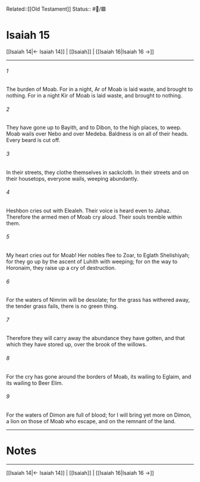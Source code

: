 Related::[[Old Testament]]
Status:: #📖/🟥
# Isaiah 15

[[Isaiah 14|← Isaiah 14]] | [[Isaiah]] | [[Isaiah 16|Isaiah 16 →]]
***



###### 1 
The burden of Moab. For in a night, Ar of Moab is laid waste, and brought to nothing. For in a night Kir of Moab is laid waste, and brought to nothing. 

###### 2 
They have gone up to Bayith, and to Dibon, to the high places, to weep. Moab wails over Nebo and over Medeba. Baldness is on all of their heads. Every beard is cut off. 

###### 3 
In their streets, they clothe themselves in sackcloth. In their streets and on their housetops, everyone wails, weeping abundantly. 

###### 4 
Heshbon cries out with Elealeh. Their voice is heard even to Jahaz. Therefore the armed men of Moab cry aloud. Their souls tremble within them. 

###### 5 
My heart cries out for Moab! Her nobles flee to Zoar, to Eglath Shelishiyah; for they go up by the ascent of Luhith with weeping; for on the way to Horonaim, they raise up a cry of destruction. 

###### 6 
For the waters of Nimrim will be desolate; for the grass has withered away, the tender grass fails, there is no green thing. 

###### 7 
Therefore they will carry away the abundance they have gotten, and that which they have stored up, over the brook of the willows. 

###### 8 
For the cry has gone around the borders of Moab, its wailing to Eglaim, and its wailing to Beer Elim. 

###### 9 
For the waters of Dimon are full of blood; for I will bring yet more on Dimon, a lion on those of Moab who escape, and on the remnant of the land.

---
# Notes


***
[[Isaiah 14|← Isaiah 14]] | [[Isaiah]] | [[Isaiah 16|Isaiah 16 →]]
